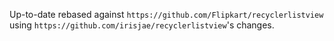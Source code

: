 Up-to-date rebased against `https://github.com/Flipkart/recyclerlistview` using `https://github.com/irisjae/recyclerlistview`'s changes.
